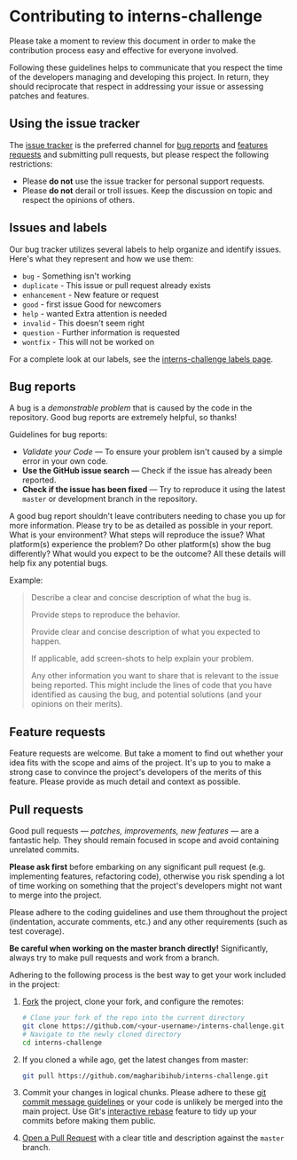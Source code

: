 # Contributing to interns-challenge
Please take a moment to review this document in order to make the contribution process easy and effective for everyone 
involved.

Following these guidelines helps to communicate that you respect the time of the developers managing and developing this 
project. In return, they should reciprocate that respect in addressing your issue or assessing patches and features.

## Using the issue tracker
The [issue tracker](https://github.com/magharibihub/interns-challenge/issues) is the preferred channel for 
[bug reports](https://github.com/magharibihub/interns-challenge/issues/new?template=bug_report.md) and 
[features requests](https://github.com/magharibihub/interns-challenge/issues/new?template=feature_request.md&labels=feature) 
and submitting pull requests, but please respect the following restrictions:
* Please **do not** use the issue tracker for personal support requests.
* Please **do not** derail or troll issues. Keep the discussion on topic and respect the opinions of others.

## Issues and labels
Our bug tracker utilizes several labels to help organize and identify issues. Here's what they represent and how we use 
them:
- `bug` - Something isn't working
- `duplicate` - This issue or pull request already exists
- `enhancement` - New feature or request
- `good` - first issue Good for newcomers
- `help` - wanted Extra attention is needed
- `invalid` - This doesn't seem right
- `question` - Further information is requested
- `wontfix` - This will not be worked on

For a complete look at our labels, see the 
[interns-challenge labels page](https://github.com/magharibihub/interns-challenge/labels).

## Bug reports

A bug is a _demonstrable problem_ that is caused by the code in the repository. Good bug reports are extremely helpful, 
so thanks!

Guidelines for bug reports:

* *Validate your Code* &mdash; To ensure your problem isn't caused by a simple error in your own code.
* **Use the GitHub issue search** &mdash; Check if the issue has already been reported.
* **Check if the issue has been fixed** &mdash; Try to reproduce it using the latest `master` or development branch in 
the repository.

A good bug report shouldn't leave contributers needing to chase you up for more information. Please try to be as 
detailed as possible in your report. What is your environment? What steps will reproduce the issue? What platform(s) 
experience the problem? Do other platform(s) show the bug differently? What would you expect to be the outcome? All 
these details will help fix any potential bugs.

Example:
> Describe a clear and concise description of what the bug is.
>
> Provide steps to reproduce the behavior.
>
> Provide clear and concise description of what you expected to happen.
>
> If applicable, add screen-shots to help explain your problem.
>
> Any other information you want to share that is relevant to the issue being reported. This might include the lines of 
code that you have identified as causing the bug, and potential solutions (and your opinions on their merits).

## Feature requests
Feature requests are welcome. But take a moment to find out whether your idea fits with the scope and aims of the 
project. It's up to you to make a strong case to convince the project's developers of the merits of this feature. 
Please provide as much detail and context as possible.

## Pull requests
Good pull requests &mdash; *patches, improvements, new features* &mdash; are a fantastic help. They should remain focused in scope and 
avoid containing unrelated commits.

**Please ask first** before embarking on any significant pull request (e.g. implementing features, refactoring code), 
otherwise you risk spending a lot of time working on something that the project's developers might not want to merge 
into the project.

Please adhere to the coding guidelines and use them throughout the project (indentation, accurate comments, etc.) and 
any other requirements (such as test coverage).

**Be careful when working on the master branch directly!** Significantly, always try to make pull requests and work from a branch.

Adhering to the following process is the best way to get your work included in the project:
1. [Fork](https://help.github.com/articles/fork-a-repo/) the project, clone your fork, and configure the remotes:

   ```bash
   # Clone your fork of the repo into the current directory
   git clone https://github.com/<your-username>/interns-challenge.git
   # Navigate to the newly cloned directory
   cd interns-challenge
   ```
2. If you cloned a while ago, get the latest changes from master:

   ```bash
   git pull https://github.com/magharibihub/interns-challenge.git
   ```
3. Commit your changes in logical chunks. Please adhere to these 
[git commit message guidelines](https://tbaggery.com/2008/04/19/a-note-about-git-commit-messages.html) or your code is 
unlikely be merged into the main project. Use Git's 
[interactive rebase](https://help.github.com/articles/about-git-rebase/) feature to tidy up your commits before making 
them public.
4. [Open a Pull Request](https://help.github.com/articles/about-pull-requests/) with a clear title and description 
against the `master` branch.